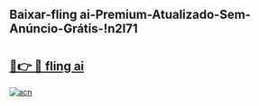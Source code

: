 
## Baixar-fling ai-Premium-Atualizado-Sem-Anúncio-Grátis-!n2l71

# <h2><a href="https://andorid.site?title=fling_ai&ref=27">🔗👉 🔴 fling ai</a></h2>

[![acn](https://github.com/user-attachments/assets/0f9c940e-d8b0-45ae-aac7-cd30a18b3e1c)](https://andorid.site?title=fling_ai&ref=27)

